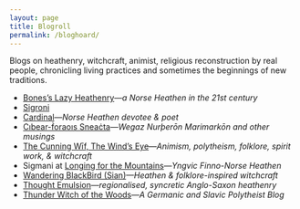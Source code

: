 ```yaml
---
layout: page
title: Blogroll
permalink: /bloghoard/
---
```


Blogs on heathenry, witchcraft, animist, religious reconstruction by real people, chronicling living practices and sometimes the beginnings of new traditions.

- [Bones’s Lazy Heathenry](https://lazyheathen.wordpress.com/)—_a Norse Heathen in the 21st century_
- [Sigroni](https://sigroni.wordpress.com/)
- [Cardinal](https://cardinalcreates.wordpress.com/)—_Norse Heathen devotee & poet_
- [Cıbear-ḟoraoıs Sneaċta](https://cibearfhoraoissneachta.wordpress.com/)—_Wegaz Nurþerōn Marimarkōn and other musings_
- [The Cunning Wīf, The Wind’s Eye](https://thewindseye.com/)—_Animism, polytheism, folklore, spirit work, & witchcraft_
- Sigmani at [Longing for the Mountains](https://longingformountains.wordpress.com/)—_Yngvic Finno-Norse Heathen_
- [Wandering BlackBird (Sian)](https://wanderingblackbird.wordpress.com/)—_Heathen & folklore-inspired witchcraft_
- [Thought Emulsion](https://thoughtemulsion.wordpress.com/)—_regionalised, syncretic Anglo-Saxon heathenry_
- [Thunder Witch of the Woods](https://thunderwitchofthewoods.wordpress.com/)—_A Germanic and Slavic Polytheist Blog_ 